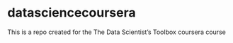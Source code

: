 datasciencecoursera
===================

This is a repo created for the The Data Scientist’s Toolbox coursera course
